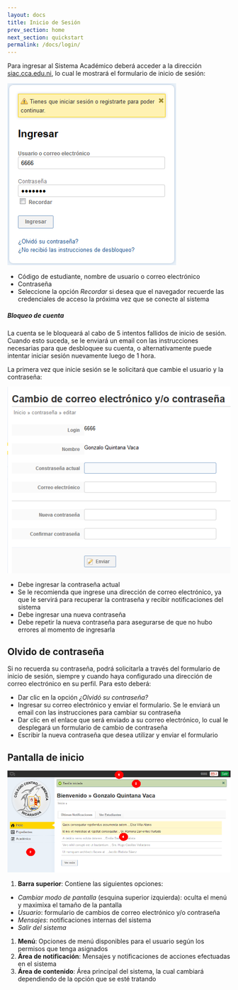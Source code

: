 ```yaml
---
layout: docs
title: Inicio de Sesión
prev_section: home
next_section: quickstart
permalink: /docs/login/
---
```


Para ingresar al Sistema Académico deberá acceder a la dirección [siac.cca.edu.ni](http://siac.cca.edu.ni), lo cual le mostrará el formulario de inicio de sesión:

![login](/img/docs/login.png)

- Código de estudiante, nombre de usuario o correo electrónico
- Contraseña
- Seleccione la opción *Recordar* si desea que el navegador recuerde las credenciales de acceso la próxima vez que se conecte al sistema

<div class="note warning">
  <h5>Bloqueo de cuenta</h5>
  <p>La cuenta se le bloqueará al cabo de 5 intentos fallidos de inicio de sesión. Cuando esto suceda, se le enviará un email con las instrucciones 
    necesarias para que desbloquee su cuenta, o alternativamente puede intentar iniciar sesión nuevamente luego de 1 hora.</p>
</div>

La primera vez que inicie sesión se le solicitará que cambie el usuario y la contraseña:

![cambiar contraseña](/img/docs/cambiar_contrasena.png)

- Debe ingresar la contraseña actual
- Se le recomienda que ingrese una dirección de correo electrónico, ya que le servirá para recuperar la contraseña y recibir notificaciones del sistema
- Debe ingresar una nueva contraseña
- Debe repetir la nueva contraseña para asegurarse de que no hubo errores al momento de ingresarla

## Olvido de contraseña

Si no recuerda su contraseña, podrá solicitarla a través del formulario de inicio de sesión, siempre y cuando haya configurado una dirección de correo electrónico en su perfil. Para esto deberá:

- Dar clic en la opción *¿Olvidó su contraseña?*
- Ingresar su correo electrónico y enviar el formulario. Se le enviará un email con las instrucciones para cambiar su contraseña
- Dar clic en el enlace que será enviado a su correo electrónico, lo cual le desplegará un formulario de cambio de contraseña
- Escribir la nueva contraseña que desea utilizar y enviar el formulario

## Pantalla de inicio

![inicio](/img/docs/inicio.png)

1. **Barra superior**: Contiene las siguientes opciones:
  - *Cambiar modo de pantalla* (esquina superior izquierda): oculta el menú y maximixa el tamaño de la pantalla
  - *Usuario*: formulario de cambios de correo electrónico y/o contraseña
  - *Mensajes*: notificaciones internas del sistema
  - *Salir del sistema*
1. **Menú**: Opciones de menú disponibles para el usuario según los permisos que tenga asignados
1. **Área de notificación**: Mensajes y notificaciones de acciones efectuadas en el sistema
1. **Área de contenido**: Área principal del sistema, la cual cambiará dependiendo de la opción que se esté tratando
